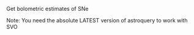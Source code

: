 Get bolometric estimates of SNe

Note: You need the absolute LATEST version of astroquery to work with SVO